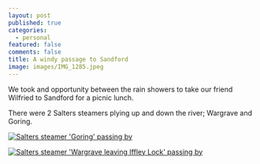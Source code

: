```yaml
---
layout: post
published: true
categories:
  - personal
featured: false
comments: false
title: A windy passage to Sandford
image: images/IMG_1285.jpeg
---
```

We took and opportunity between the rain showers to take our friend Wilfried to Sandford for a picnic lunch.

There were 2 Salters steamers plying up and down the river; Wargrave and Goring.

[![Salters steamer 'Goring' passing by]({{site.baseurl}}/images/IMG_1289.jpeg)]({{site.baseurl}}/images/IMG_1289.jpeg)

[![Salters steamer 'Wargrave leaving Iffley Lock' passing by]({{site.baseurl}}/images/IMG_1292.jpeg)]({{site.baseurl}}/images/IMG_1292.jpeg)


 

